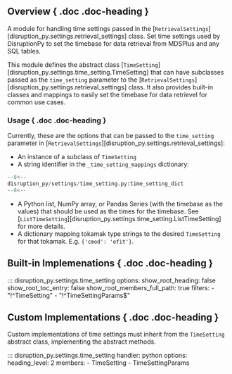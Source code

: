 ## Overview { .doc .doc-heading }
A module for handling time settings passed in the [`RetrievalSettings`][disruption_py.settings.retrieval_settings] class. 
Set time settings used by DisruptionPy to set the timebase for data retrieval from MDSPlus and any SQL tables.

This module defines the abstract class [`TimeSetting`][disruption_py.settings.time_setting.TimeSetting] that can have subclasses passed as the
`time_setting` parameter to the [`RetrievalSettings`][disruption_py.settings.retrieval_settings] class.
It also provides built-in classes and mappings to easily set the timebase for data retrievel for common use cases.

### Usage { .doc .doc-heading }
Currently, these are the options that can be passed to the `time_setting` parameter in [`RetrievalSettings`][disruption_py.settings.retrieval_settings]:

- An instance of a subclass of `TimeSetting`
- A string identifier in the `_time_setting_mappings` dictionary:

```python
--8<--
disruption_py/settings/time_setting.py:time_setting_dict
--8<--
```
- A Python list, NumPy array, or Pandas Series (with the timebase as the values) that should be used as the times for the timebase. See [`ListTimeSetting`][disruption_py.settings.time_setting.ListTimeSetting] for more details.
- A dictionary mapping tokamak type strings to the desired `TimeSetting` for that tokamak.  E.g. `{'cmod': 'efit'}`.

## Built-in Implemenations { .doc .doc-heading }

::: disruption_py.settings.time_setting
	options:
		show_root_heading: false
		show_root_toc_entry: false
		show_root_members_full_path: true
		filters:
		- "!^TimeSetting"
		- "!^TimeSettingParams$"

## Custom Implementations { .doc .doc-heading }
Custom implementations of time settings must inherit from the `TimeSetting` abstract class, implementing the abstract methods.

::: disruption_py.settings.time_setting
    handler: python
	options:
	  heading_level: 2
	  members:
	  - TimeSetting
	  - TimeSettingParams

